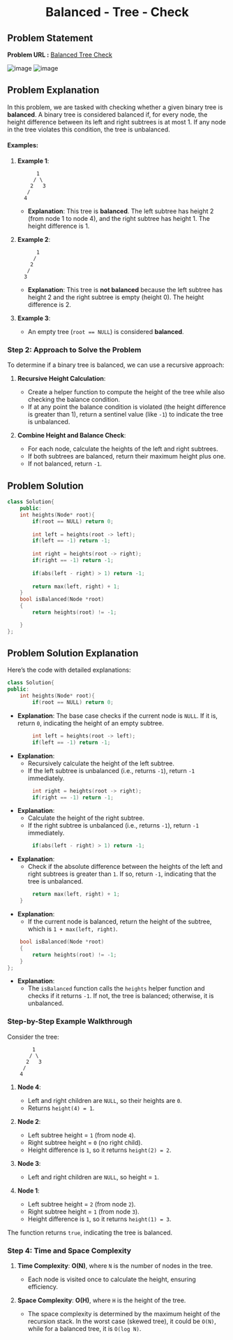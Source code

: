 <h1 align='center'>Balanced - Tree - Check</h1>

## Problem Statement

**Problem URL :** [Balanced Tree Check](https://www.geeksforgeeks.org/problems/check-for-balanced-tree/1)

![image](https://github.com/user-attachments/assets/e405cd3c-3239-49c9-bedf-0a9a27ab4c09)
![image](https://github.com/user-attachments/assets/a300c19b-d130-463e-b378-11548b9a0247)

## Problem Explanation

In this problem, we are tasked with checking whether a given binary tree is **balanced**. A binary tree is considered balanced if, for every node, the height difference between its left and right subtrees is at most 1. If any node in the tree violates this condition, the tree is unbalanced.

#### Examples:

1. **Example 1**:
   ```
         1
        / \
       2   3
      / 
     4   
   ```
   - **Explanation**: This tree is **balanced**. The left subtree has height 2 (from node 1 to node 4), and the right subtree has height 1. The height difference is 1.

2. **Example 2**:
   ```
         1
        /
       2
      /
     3
   ```
   - **Explanation**: This tree is **not balanced** because the left subtree has height 2 and the right subtree is empty (height 0). The height difference is 2.

3. **Example 3**:
   - An empty tree (`root == NULL`) is considered **balanced**.

### Step 2: Approach to Solve the Problem

To determine if a binary tree is balanced, we can use a recursive approach:

1. **Recursive Height Calculation**:
   - Create a helper function to compute the height of the tree while also checking the balance condition.
   - If at any point the balance condition is violated (the height difference is greater than 1), return a sentinel value (like `-1`) to indicate the tree is unbalanced.

2. **Combine Height and Balance Check**:
   - For each node, calculate the heights of the left and right subtrees.
   - If both subtrees are balanced, return their maximum height plus one.
   - If not balanced, return `-1`.

## Problem Solution
```cpp
class Solution{
    public:
    int heights(Node* root){
        if(root == NULL) return 0;
        
        int left = heights(root -> left);
        if(left == -1) return -1;
        
        int right = heights(root -> right);
        if(right == -1) return -1;
        
        if(abs(left - right) > 1) return -1;
        
        return max(left, right) + 1;
    }
    bool isBalanced(Node *root)
    {
        return heights(root) != -1;

    }
};
```

## Problem Solution Explanation

Here’s the code with detailed explanations:

```cpp
class Solution{
public:
    int heights(Node* root){
        if(root == NULL) return 0;
```
- **Explanation**: The base case checks if the current node is `NULL`. If it is, return `0`, indicating the height of an empty subtree.

```cpp
        int left = heights(root -> left);
        if(left == -1) return -1;
```
- **Explanation**:
   - Recursively calculate the height of the left subtree. 
   - If the left subtree is unbalanced (i.e., returns `-1`), return `-1` immediately.

```cpp
        int right = heights(root -> right);
        if(right == -1) return -1;
```
- **Explanation**:
   - Calculate the height of the right subtree. 
   - If the right subtree is unbalanced (i.e., returns `-1`), return `-1` immediately.
     
```cpp
        if(abs(left - right) > 1) return -1;
```
- **Explanation**:
   - Check if the absolute difference between the heights of the left and right subtrees is greater than `1`. If so, return `-1`, indicating that the tree is unbalanced.

```cpp
        return max(left, right) + 1;
    }
```
- **Explanation**:
   - If the current node is balanced, return the height of the subtree, which is `1 + max(left, right)`.

```cpp
    bool isBalanced(Node *root)
    {
        return heights(root) != -1;
    }
};
```
- **Explanation**:
   - The `isBalanced` function calls the `heights` helper function and checks if it returns `-1`. If not, the tree is balanced; otherwise, it is unbalanced.

### Step-by-Step Example Walkthrough

Consider the tree:

```
        1
       / \
      2   3
     /
    4
```

1. **Node 4**:
   - Left and right children are `NULL`, so their heights are `0`.
   - Returns `height(4) = 1`.
  
2. **Node 2**:
   - Left subtree height = `1` (from node `4`).
   - Right subtree height = `0` (no right child).
   - Height difference is `1`, so it returns `height(2) = 2`.

3. **Node 3**:
   - Left and right children are `NULL`, so height = `1`.

4. **Node 1**:
   - Left subtree height = `2` (from node `2`).
   - Right subtree height = `1` (from node `3`).
   - Height difference is `1`, so it returns `height(1) = 3`.

The function returns `true`, indicating the tree is balanced.

### Step 4: Time and Space Complexity

1. **Time Complexity**: **O(N)**, where `N` is the number of nodes in the tree.
   - Each node is visited once to calculate the height, ensuring efficiency.

2. **Space Complexity**: **O(H)**, where `H` is the height of the tree.
   - The space complexity is determined by the maximum height of the recursion stack. In the worst case (skewed tree), it could be `O(N)`, while for a balanced tree, it is `O(log N)`. 
